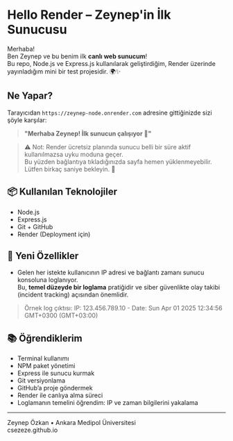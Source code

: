 #  Hello Render – Zeynep'in İlk Sunucusu 

Merhaba!  
Ben Zeynep ve bu benim ilk **canlı web sunucum**!  
Bu repo, Node.js ve Express.js kullanılarak geliştirdiğim, Render üzerinde yayınladığım mini bir test projesidir. 🌍✨

## Ne Yapar?
Tarayıcıdan `https://zeynep-node.onrender.com` adresine gittiğinizde sizi şöyle karşılar:

> **"Merhaba Zeynep! İlk sunucun çalışıyor 🎉"**

> ⚠️ Not: Render ücretsiz planında sunucu belli bir süre aktif kullanılmazsa uyku moduna geçer.  
> Bu yüzden bağlantıya tıkladığınızda sayfa hemen yüklenmeyebilir. Lütfen birkaç saniye bekleyin. 🙂


## 📦 Kullanılan Teknolojiler

- Node.js
- Express.js
- Git + GitHub
- Render (Deployment için)

## 📝 Yeni Özellikler

- Gelen her istekte kullanıcının IP adresi ve bağlantı zamanı sunucu konsoluna loglanıyor.  
  Bu, **temel düzeyde bir loglama** pratiğidir ve siber güvenlikte olay takibi (incident tracking) açısından önemlidir.

> Örnek log çıktısı:
IP: 123.456.789.10 - Date: Sun Apr 01 2025 12:34:56 GMT+0300 (GMT+03:00)

## 📚 Öğrendiklerim

- Terminal kullanımı
- NPM paket yönetimi
- Express ile sunucu kurmak
- Git versiyonlama
- GitHub’a proje göndermek
- Render ile canlıya alma süreci
- Loglamanın temelini öğrendim: IP ve zaman bilgilerini yakalama 

---


Zeynep Özkan • Ankara Medipol Üniversitesi  
csezeze.github.io

